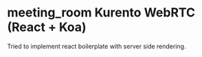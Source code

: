 # meeting_room Kurento WebRTC (React + Koa)
Tried to implement react boilerplate with server side rendering.
